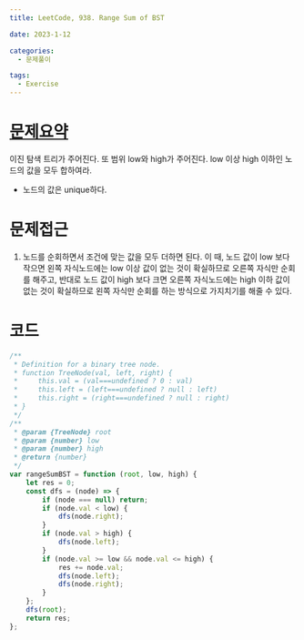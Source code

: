 ```yaml
---
title: LeetCode, 938. Range Sum of BST

date: 2023-1-12

categories:
  - 문제풀이

tags:
  - Exercise
---
```


# [문제요약](https://leetcode.com/problems/range-sum-of-bst/)

이진 탐색 트리가 주어진다. 또 범위 low와 high가 주어진다. low 이상 high 이하인 노드의 값을 모두 합하여라.

- 노드의 값은 unique하다.

# 문제접근

1. 노드를 순회하면서 조건에 맞는 값을 모두 더하면 된다. 이 때, 노드 값이 low 보다 작으면 왼쪽 자식노드에는 low 이상 값이 없는 것이 확실하므로 오른쪽 자식만 순회를 해주고, 반대로 노드 값이 high 보다 크면 오른쪽 자식노드에는 high 이하 값이 없는 것이 확실하므로 왼쪽 자식만 순회를 하는 방식으로 가지치기를 해줄 수 있다.

# 코드

```javascript
/**
 * Definition for a binary tree node.
 * function TreeNode(val, left, right) {
 *     this.val = (val===undefined ? 0 : val)
 *     this.left = (left===undefined ? null : left)
 *     this.right = (right===undefined ? null : right)
 * }
 */
/**
 * @param {TreeNode} root
 * @param {number} low
 * @param {number} high
 * @return {number}
 */
var rangeSumBST = function (root, low, high) {
	let res = 0;
	const dfs = (node) => {
		if (node === null) return;
		if (node.val < low) {
			dfs(node.right);
		}
		if (node.val > high) {
			dfs(node.left);
		}
		if (node.val >= low && node.val <= high) {
			res += node.val;
			dfs(node.left);
			dfs(node.right);
		}
	};
	dfs(root);
	return res;
};
```
